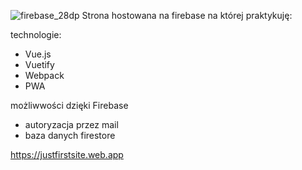 ![firebase_28dp](https://user-images.githubusercontent.com/64842623/215579973-73decd88-2143-4a6a-8e95-d943c0d1a5a8.png) Strona hostowana na firebase na której praktykuję:

technologie:
- Vue.js
- Vuetify
- Webpack
- PWA

możliwwości dzięki Firebase
- autoryzacja przez mail
- baza danych firestore

https://justfirstsite.web.app

